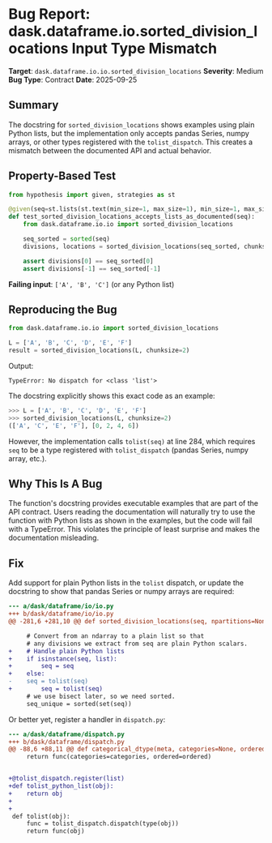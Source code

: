 # Bug Report: dask.dataframe.io.sorted_division_locations Input Type Mismatch

**Target**: `dask.dataframe.io.io.sorted_division_locations`
**Severity**: Medium
**Bug Type**: Contract
**Date**: 2025-09-25

## Summary

The docstring for `sorted_division_locations` shows examples using plain Python lists, but the implementation only accepts pandas Series, numpy arrays, or other types registered with the `tolist_dispatch`. This creates a mismatch between the documented API and actual behavior.

## Property-Based Test

```python
from hypothesis import given, strategies as st

@given(seq=st.lists(st.text(min_size=1, max_size=1), min_size=1, max_size=10))
def test_sorted_division_locations_accepts_lists_as_documented(seq):
    from dask.dataframe.io.io import sorted_division_locations

    seq_sorted = sorted(seq)
    divisions, locations = sorted_division_locations(seq_sorted, chunksize=2)

    assert divisions[0] == seq_sorted[0]
    assert divisions[-1] == seq_sorted[-1]
```

**Failing input**: `['A', 'B', 'C']` (or any Python list)

## Reproducing the Bug

```python
from dask.dataframe.io.io import sorted_division_locations

L = ['A', 'B', 'C', 'D', 'E', 'F']
result = sorted_division_locations(L, chunksize=2)
```

Output:
```
TypeError: No dispatch for <class 'list'>
```

The docstring explicitly shows this exact code as an example:
```python
>>> L = ['A', 'B', 'C', 'D', 'E', 'F']
>>> sorted_division_locations(L, chunksize=2)
(['A', 'C', 'E', 'F'], [0, 2, 4, 6])
```

However, the implementation calls `tolist(seq)` at line 284, which requires `seq` to be a type registered with `tolist_dispatch` (pandas Series, numpy array, etc.).

## Why This Is A Bug

The function's docstring provides executable examples that are part of the API contract. Users reading the documentation will naturally try to use the function with Python lists as shown in the examples, but the code will fail with a TypeError. This violates the principle of least surprise and makes the documentation misleading.

## Fix

Add support for plain Python lists in the `tolist` dispatch, or update the docstring to show that pandas Series or numpy arrays are required:

```diff
--- a/dask/dataframe/io/io.py
+++ b/dask/dataframe/io/io.py
@@ -281,6 +281,10 @@ def sorted_division_locations(seq, npartitions=None, chunksize=None):

     # Convert from an ndarray to a plain list so that
     # any divisions we extract from seq are plain Python scalars.
+    # Handle plain Python lists
+    if isinstance(seq, list):
+        seq = seq
+    else:
-    seq = tolist(seq)
+        seq = tolist(seq)
     # we use bisect later, so we need sorted.
     seq_unique = sorted(set(seq))
```

Or better yet, register a handler in `dispatch.py`:

```diff
--- a/dask/dataframe/dispatch.py
+++ b/dask/dataframe/dispatch.py
@@ -88,6 +88,11 @@ def categorical_dtype(meta, categories=None, ordered=False):
     return func(categories=categories, ordered=ordered)


+@tolist_dispatch.register(list)
+def tolist_python_list(obj):
+    return obj
+
+
 def tolist(obj):
     func = tolist_dispatch.dispatch(type(obj))
     return func(obj)
```